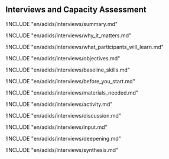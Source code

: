 

##  Interviews and Capacity Assessment

<!-- ![](en/images/interviews.png "") -->

!INCLUDE "en/adids/interviews/summary.md"

<!-- Why The Topic Matters -->

!INCLUDE "en/adids/interviews/why_it_matters.md"

<!--  What Participants Will Learn -->

!INCLUDE "en/adids/interviews/what_participants_will_learn.md"

<!-- Objectives {.sidebar} -->

!INCLUDE "en/adids/interviews/objectives.md"

<!-- Baseline Skills -->

!INCLUDE "en/adids/interviews/baseline_skills.md"

<!-- Before you Start -->

!INCLUDE "en/adids/interviews/before_you_start.md"

<!-- Materials Needed -->

!INCLUDE "en/adids/interviews/materials_needed.md"

<!--Activity {.activity} -->

!INCLUDE "en/adids/interviews/activity.md"

<!--Discussion -->

!INCLUDE "en/adids/interviews/discussion.md"

<!-- Input -->

!INCLUDE "en/adids/interviews/input.md"

<!-- Deepening -->

!INCLUDE "en/adids/interviews/deepening.md"

<!--Synthesis {.synthesis} -->

!INCLUDE "en/adids/interviews/synthesis.md"
